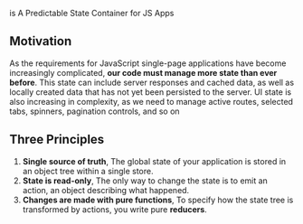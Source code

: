 is A Predictable State Container for JS Apps


## Motivation

As the requirements for JavaScript single-page applications have become increasingly complicated, **our code must manage more state than ever before**. This state can include server responses and cached data, as well as locally created data that has not yet been persisted to the server. UI state is also increasing in complexity, as we need to manage active routes, selected tabs, spinners, pagination controls, and so on

## Three Principles

1. **Single source of truth**, The global state of your application is stored in an object tree within a single store.
2. **State is read-only**, The only way to change the state is to emit an action, an object describing what happened.
3. **Changes are made with pure functions**, To specify how the state tree is transformed by actions, you write pure **reducers**.